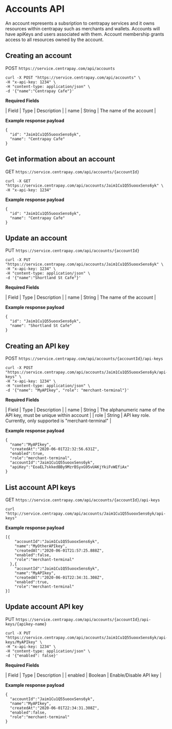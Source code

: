 # Accounts API 

An account represents a subsription to centrapay services and it owns resources within centrapay such as merchants and wallets.
Accounts will have apiKeys and users associated with them. Account membership grants access to all resources owned by the account.  

## Creating an account

POST `https://service.centrapay.com/api/accounts`

```
curl -X POST "https://service.centrapay.com/api/accounts" \
-H "x-api-key: 1234" \
-H "content-type: application/json" \
-d '{"name":"Centrapay Cafe"}'
```

**Required Fields**

| Field | Type   | Description             |
| name  | String | The name of the account |

**Example response payload**

```
{
  "id": "Jaim1Cu1Q55uooxSens6yk",
  "name": "Centrapay Cafe"
}
```

## Get information about an account

GET `https://service.centrapay.com/api/accounts/{accountId}`

```
curl -X GET "https://service.centrapay.com/api/accounts/Jaim1Cu1Q55uooxSens6yk" \
-H "x-api-key: 1234" 
```

**Example response payload**

```
{
  "id": "Jaim1Cu1Q55uooxSens6yk",
  "name": "Centrapay Cafe"
}
```

## Update an account


PUT `https://service.centrapay.com/api/accounts/{accountId}`

```
curl -X PUT "https://service.centrapay.com/api/accounts/Jaim1Cu1Q55uooxSens6yk" \
-H "x-api-key: 1234" \
-H "content-type: application/json" \
-d '{"name":"Shortland St Cafe"}'
```

**Required Fields**

| Field | Type   | Description             |
| name  | String | The name of the account |

**Example response payload**

```
{
  "id": "Jaim1Cu1Q55uooxSens6yk",
  "name": "Shortland St Cafe"
}
```

## Creating an API key

POST `https://service.centrapay.com/api/accounts/{accountId}/api-keys`

```
curl -X POST "https://service.centrapay.com/api/accounts/Jaim1Cu1Q55uooxSens6yk/api-keys" \
-H "x-api-key: 1234" \
-H "content-type: application/json" \
-d '{"name": "MyAPIkey", "role": "merchant-terminal"}'
```

**Required Fields**

| Field | Type   | Description                                                          |
| name  | String | The alphanumeric name of the API key, must be unique within account  |
| role  | String | API key role. Currently, only supported is "merchant-terminal"       |

**Example response payload**

```
{
  "name":"MyAPIkey",
  "createdAt":"2020-06-01T22:32:56.631Z",
  "enabled":true,
  "role":"merchant-terminal",
  "accountId":"Jaim1Cu1Q55uooxSens6yk",
  "apiKey":"EoaEL7skkedBBy9MzrBSyxG95vUAKjYkiFvWEfiAx"
}
```

## List account API keys

GET `https://service.centrapay.com/api/accounts/{accountId}/api-keys`

```
curl "http://service.centrapay.com/api/accounts/Jaim1Cu1Q55uooxSens6yk/api-keys"
```

**Example response payload**

```
[{
    "accountId":"Jaim1Cu1Q55uooxSens6yk",
    "name":"MyOtherAPIkey",
    "createdAt":"2020-06-01T21:57:25.888Z",
    "enabled":false,
    "role":"merchant-terminal"
  },{
    "accountId":"Jaim1Cu1Q55uooxSens6yk",
    "name":"MyAPIkey",
    "createdAt":"2020-06-01T22:34:31.308Z",
    "enabled":true,
    "role":"merchant-terminal"
}]
```

## Update account API key

PUT `https://service.centrapay.com/api/accounts/{accountId}/api-keys/{apikey-name}`

```
curl -X PUT "https://service.centrapay.com/api/accounts/Jaim1Cu1Q55uooxSens6yk/api-keys/MyAPIkey" \
-H "x-api-key: 1234" \
-H "content-type: application/json" \
-d '{"enabled": false}'
```

**Required Fields**

| Field    | Type    | Description            |
| enabled  | Boolean | Enable/Disable API key |

**Example response payload**

```
{
  "accountId":"Jaim1Cu1Q55uooxSens6yk",
  "name":"MyAPIkey",
  "createdAt":"2020-06-01T22:34:31.308Z",
  "enabled":false,
  "role":"merchant-terminal"
}                                                     
```
